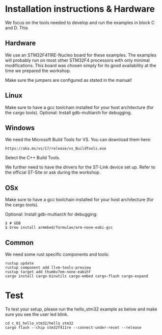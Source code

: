 # Installation instructions & Hardware

We focus on the tools needed to develop and run the examples in block C and D.
This 

## Hardware
We use an STM32F411RE-Nucleo board for these examples.
The examples will probably run on most other STM32F4 processors with only minimal modifications.
This board was chosen simply for its good availability at the time we prepared the workshop.

Make sure the jumpers are configured as stated in the manual!

## Linux
Make sure to have a gcc toolchain installed for your host architecture (for the cargo tools).
Optional: Install gdb-multiarch for debugging.


## Windows
We need the Microsoft Build Tools for VS.
You can download them here:
```
https://aka.ms/vs/17/release/vs_BuildTools.exe 
```
Select the C++ Build Tools.

We further need to have the drivers for the ST-Link device set up.
Refer to the official ST-Site or ask during the workshop.

## OSx
Make sure to have a gcc toolchain installed for your host architecture (for the cargo tools).

Optional: Install gdb-multiarch for debugging:
```
$ # GDB
$ brew install armmbed/formulae/arm-none-eabi-gcc
```

## Common
We need some rust specific components and tools:
```
rustup update
rustup component add llvm-tools-preview
rustup target add thumbv7em-none-eabihf
cargo install cargo-binutils cargo-embed cargo-flash cargo-expand
```

# Test
To test your setup, please run the hello_stm32 example as below and make sure you see the user led blink.
```
cd c_01_hello_stm32/hello_stm32 
cargo flash --chip stm32f411re --connect-under-reset --release
```
